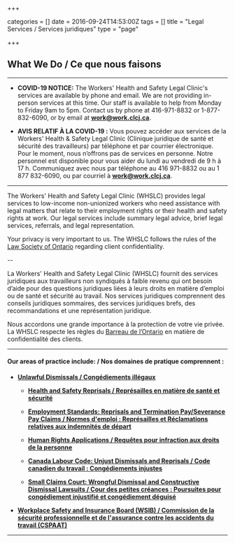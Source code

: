 +++

categories = []
date = 2016-09-24T14:53:00Z
tags = []
title = "Legal Services / Services juridiques"
type = "page"

+++

## What We Do / Ce que nous faisons


---

* **COVID-19 NOTICE:** The Workers' Health and Safety Legal Clinic's services are available by phone and email. We are not providing in-person services at this time. Our staff is available to help from Monday to Friday 9am to 5pm. Contact us by phone at 416-971-8832 or 1-877-832-6090, or by email at [**work@work.clcj.ca**](mailto:work@work.clcj.ca).


* **AVIS RELATIF À LA COVID-19 :** Vous pouvez accéder aux services de la Workers' Health & Safety Legal Clinic (Clinique juridique de santé et sécurité des travailleurs) par téléphone et par courrier électronique. Pour le moment, nous n’offrons pas de services en personne. Notre personnel est disponible pour vous aider du lundi au vendredi de 9 h à 17 h. Communiquez avec nous par téléphone au 416 971-8832 ou au 1 877 832-6090, ou par courriel à [**work@work.clcj.ca**](mailto:work@work.clcj.ca).

---


The Workers' Health and Safety Legal Clinic (WHSLC) provides legal services to low-income non-unionized workers who need assistance with legal matters that relate to their employment rights or their health and safety rights at work. Our legal services include summary legal advice, brief legal services, referrals, and legal representation.

Your privacy is very important to us. The WHSLC follows the rules of the [Law Society of Ontario](https://lso.ca/home) regarding client confidentiality.

--

La Workers' Health and Safety Legal Clinic (WHSLC) fournit des services juridiques aux travailleurs non syndiqués à faible revenu qui ont besoin d’aide pour des questions juridiques liées à leurs droits en matière d’emploi ou de santé et sécurité au travail. Nos services juridiques comprennent des conseils juridiques sommaires, des services juridiques brefs, des recommandations et une représentation juridique.

Nous accordons une grande importance à la protection de votre vie privée. La WHSLC respecte les règles du [Barreau de l’Ontario](https://lso.ca/accueil) en matière de confidentialité des clients.


---


#### Our areas of practice include: / Nos domaines de pratique comprennent :

* [**Unlawful Dismissals / Congédiements illégaux**](/features/services/unlawful-dismissals/)


  * [**Health and Safety Reprisals / Représailles en matière de santé et sécurité**](/features/services/dismissals/hsreprisals/)


  * [**Employment Standards: Reprisals and Termination Pay/Severance Pay Claims / Normes d'emploi : Représailles et Réclamations relatives aux indemnités de départ**](/features/services/dismissals/employment-standards/)


  * [**Human Rights Applications / Requêtes pour infraction aux droits de la personne**](/features/services/dismissals/human-rights/)


  * [**Canada Labour Code: Unjust Dismissals and Reprisals / Code canadien du travail : Congédiements injustes**](/features/services/dismissals/canada-labor-code/)


  * [**Small Claims Court: Wrongful Dismissal and Constructive Dismissal Lawsuits / Cour des petites créances : Poursuites pour congédiement injustifié et congédiement déguisé**](/features/services/dismissals/small-claims/)


* [**Workplace Safety and Insurance Board (WSIB) / Commission de la sécurité professionnelle et de l'assurance contre les accidents du travail (CSPAAT)**](/features/services/workplace-safety/)


---
